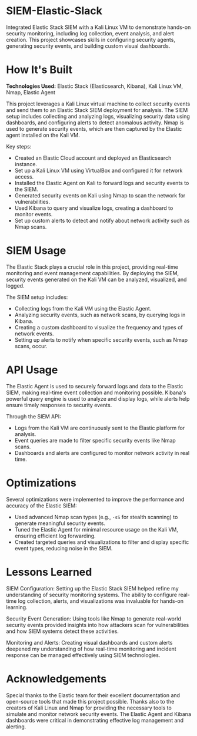 # SIEM-Elastic-Slack
Integrated Elastic Stack SIEM with a Kali Linux VM to demonstrate hands-on security monitoring, including log collection, event analysis, and alert creation. This project showcases skills in configuring security agents, generating security events, and building custom visual dashboards.

# How It's Built
**Technologies Used:** Elastic Stack (Elasticsearch, Kibana), Kali Linux VM, Nmap, Elastic Agent

This project leverages a Kali Linux virtual machine to collect security events and send them to an Elastic Stack SIEM deployment for analysis. The SIEM setup includes collecting and analyzing logs, visualizing security data using dashboards, and configuring alerts to detect anomalous activity. Nmap is used to generate security events, which are then captured by the Elastic agent installed on the Kali VM.

Key steps:
- Created an Elastic Cloud account and deployed an Elasticsearch instance.
- Set up a Kali Linux VM using VirtualBox and configured it for network access.
- Installed the Elastic Agent on Kali to forward logs and security events to the SIEM.
- Generated security events on Kali using Nmap to scan the network for vulnerabilities.
- Used Kibana to query and visualize logs, creating a dashboard to monitor events.
- Set up custom alerts to detect and notify about network activity such as Nmap scans.

# SIEM Usage
The Elastic Stack plays a crucial role in this project, providing real-time monitoring and event management capabilities. By deploying the SIEM, security events generated on the Kali VM can be analyzed, visualized, and logged.

The SIEM setup includes:
- Collecting logs from the Kali VM using the Elastic Agent.
- Analyzing security events, such as network scans, by querying logs in Kibana.
- Creating a custom dashboard to visualize the frequency and types of network events.
- Setting up alerts to notify when specific security events, such as Nmap scans, occur.

# API Usage
The Elastic Agent is used to securely forward logs and data to the Elastic SIEM, making real-time event collection and monitoring possible. Kibana's powerful query engine is used to analyze and display logs, while alerts help ensure timely responses to security events.

Through the SIEM API:
- Logs from the Kali VM are continuously sent to the Elastic platform for analysis.
- Event queries are made to filter specific security events like Nmap scans.
- Dashboards and alerts are configured to monitor network activity in real time.

# Optimizations
Several optimizations were implemented to improve the performance and accuracy of the Elastic SIEM:
- Used advanced Nmap scan types (e.g., `-sS` for stealth scanning) to generate meaningful security events.
- Tuned the Elastic Agent for minimal resource usage on the Kali VM, ensuring efficient log forwarding.
- Created targeted queries and visualizations to filter and display specific event types, reducing noise in the SIEM.

# Lessons Learned
SIEM Configuration: Setting up the Elastic Stack SIEM helped refine my understanding of security monitoring systems. The ability to configure real-time log collection, alerts, and visualizations was invaluable for hands-on learning.

Security Event Generation: Using tools like Nmap to generate real-world security events provided insights into how attackers scan for vulnerabilities and how SIEM systems detect these activities.

Monitoring and Alerts: Creating visual dashboards and custom alerts deepened my understanding of how real-time monitoring and incident response can be managed effectively using SIEM technologies.

# Acknowledgements
Special thanks to the Elastic team for their excellent documentation and open-source tools that made this project possible. Thanks also to the creators of Kali Linux and Nmap for providing the necessary tools to simulate and monitor network security events. The Elastic Agent and Kibana dashboards were critical in demonstrating effective log management and alerting.



